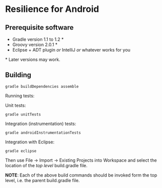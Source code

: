 Resilience for Android
======================

Prerequisite software
---------------------

* Gradle version 1.1 to 1.2 *
* Groovy version 2.0.1 *
* Eclipse + ADT plugin *or* IntelliJ *or* whatever works for you

\* Later versions may work.

Building
--------

    gradle buildDependencies assemble

Running tests:

  Unit tests:

    gradle unitTests

  Integration (instrumentation) tests:

    gradle androidInstrumentationTests

Integration with Eclipse:

    gradle eclipse

  Then use File -> Import -> Existing Projects into Workspace and select the location of the *top level* build.gradle file.

**NOTE**: Each of the above build commands should be invoked form the top level, i.e. the parent  build.gradle file.
